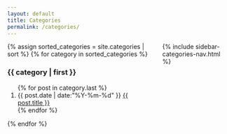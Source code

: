 ```yaml
---
layout: default
title: Categories
permalink: /categories/
---
```


<link rel="stylesheet" href="/assets/css/globals/responsive.css">
<link rel="stylesheet" href="/assets/css/globals/index.css">

<div id="main" role="main">
<section class="container content">
    <div class="columns">
        <div class="column three-fourths">
            <article class="article-content markdown-body">
                <section class="container posts-content">
                    {% assign sorted_categories = site.categories | sort %}
                    {% for category in sorted_categories %}
                    <h3>{{ category | first }}</h3>
                    <ol class="posts-list" id="{{ category[0] }}">
                        {% for post in category.last %}
                        <li class="posts-list-item">
                            <span class="posts-list-meta">{{ post.date | date:"%Y-%m-%d" }}</span> <a class="posts-list-name" href="{{ post.url }}">{{ post.title }}</a>
                        </li>
                        {% endfor %}
                    </ol>
                    {% endfor %}
                </section>
                <!-- /section.content -->
            </article>
        </div>
        <div class="column one-fourth">
            {% include sidebar-categories-nav.html %}
        </div>
    </div>
</section>
</div>


